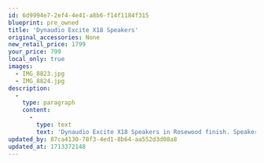 ```yaml
---
id: 6d9994e7-2ef4-4e41-a8b6-f14f1184f315
blueprint: pre_owned
title: 'Dynaudio Excite X18 Speakers'
original_accessories: None
new_retail_price: 1799
your_price: 799
local_only: true
images:
  - IMG_8823.jpg
  - IMG_8824.jpg
description:
  -
    type: paragraph
    content:
      -
        type: text
        text: 'Dynaudio Excite X18 Speakers in Rosewood finish. Speakers are in good physical and functional condition and sold as new for $1,799.00'
updated_by: 87ca4130-78f3-4ed1-8b64-aa552d3d08a8
updated_at: 1713372148
---
```

